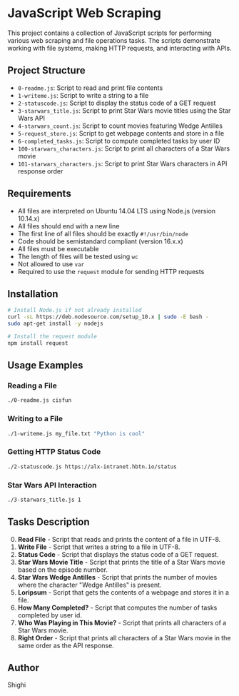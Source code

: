 # JavaScript Web Scraping

This project contains a collection of JavaScript scripts for performing various web scraping and file operations tasks. The scripts demonstrate working with file systems, making HTTP requests, and interacting with APIs.

## Project Structure

* `0-readme.js`: Script to read and print file contents
* `1-writeme.js`: Script to write a string to a file
* `2-statuscode.js`: Script to display the status code of a GET request
* `3-starwars_title.js`: Script to print Star Wars movie titles using the Star Wars API
* `4-starwars_count.js`: Script to count movies featuring Wedge Antilles
* `5-request_store.js`: Script to get webpage contents and store in a file
* `6-completed_tasks.js`: Script to compute completed tasks by user ID
* `100-starwars_characters.js`: Script to print all characters of a Star Wars movie
* `101-starwars_characters.js`: Script to print Star Wars characters in API response order

## Requirements

* All files are interpreted on Ubuntu 14.04 LTS using Node.js (version 10.14.x)
* All files should end with a new line
* The first line of all files should be exactly `#!/usr/bin/node`
* Code should be semistandard compliant (version 16.x.x)
* All files must be executable
* The length of files will be tested using `wc`
* Not allowed to use `var`
* Required to use the `request` module for sending HTTP requests

## Installation

```bash
# Install Node.js if not already installed
curl -sL https://deb.nodesource.com/setup_10.x | sudo -E bash -
sudo apt-get install -y nodejs

# Install the request module
npm install request
```

## Usage Examples

### Reading a File
```bash
./0-readme.js cisfun
```

### Writing to a File
```bash
./1-writeme.js my_file.txt "Python is cool"
```

### Getting HTTP Status Code
```bash
./2-statuscode.js https://alx-intranet.hbtn.io/status
```

### Star Wars API Interaction
```bash
./3-starwars_title.js 1
```

## Tasks Description

0. **Read File** - Script that reads and prints the content of a file in UTF-8.
1. **Write File** - Script that writes a string to a file in UTF-8.
2. **Status Code** - Script that displays the status code of a GET request.
3. **Star Wars Movie Title** - Script that prints the title of a Star Wars movie based on the episode number.
4. **Star Wars Wedge Antilles** - Script that prints the number of movies where the character "Wedge Antilles" is present.
5. **Loripsum** - Script that gets the contents of a webpage and stores it in a file.
6. **How Many Completed?** - Script that computes the number of tasks completed by user id.
7. **Who Was Playing in This Movie?** - Script that prints all characters of a Star Wars movie.
8. **Right Order** - Script that prints all characters of a Star Wars movie in the same order as the API response.

## Author
Shighi
